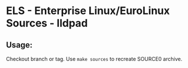 # ELS - Enterprise Linux/EuroLinux Sources - lldpad
 
## Usage:
  Checkout branch or tag. Use `make sources` to recreate  SOURCE0 archive.
